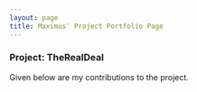 ```yaml
---
layout: page
title: Maximus' Project Portfolio Page
---
```


### Project: TheRealDeal

Given below are my contributions to the project.
